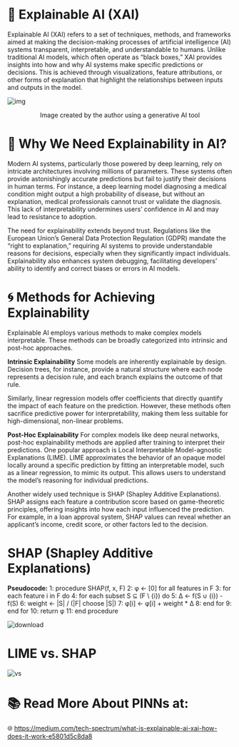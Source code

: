 # 🚀 Explainable AI (XAI)
Explainable AI (XAI) refers to a set of techniques, methods, and frameworks aimed at making the decision-making processes of artificial intelligence (AI) systems transparent, interpretable, and understandable to humans. Unlike traditional AI models, which often operate as “black boxes,” XAI provides insights into how and why AI systems make specific predictions or decisions. This is achieved through visualizations, feature attributions, or other forms of explanation that highlight the relationships between inputs and outputs in the model.

![img](https://github.com/user-attachments/assets/bfb21683-41d9-40b4-9bd4-1c0327ea56a9)
<p align="center">Image created by the author using a generative AI tool</p>


# 📌 Why We Need Explainability in AI?
Modern AI systems, particularly those powered by deep learning, rely on intricate architectures involving millions of parameters. These systems often provide astonishingly accurate predictions but fail to justify their decisions in human terms. For instance, a deep learning model diagnosing a medical condition might output a high probability of disease, but without an explanation, medical professionals cannot trust or validate the diagnosis. This lack of interpretability undermines users’ confidence in AI and may lead to resistance to adoption.

The need for explainability extends beyond trust. Regulations like the European Union’s General Data Protection Regulation (GDPR) mandate the “right to explanation,” requiring AI systems to provide understandable reasons for decisions, especially when they significantly impact individuals. Explainability also enhances system debugging, facilitating developers’ ability to identify and correct biases or errors in AI models.

# 🌀 Methods for Achieving Explainability
Explainable AI employs various methods to make complex models interpretable. These methods can be broadly categorized into intrinsic and post-hoc approaches.

**Intrinsic Explainability**
Some models are inherently explainable by design. Decision trees, for instance, provide a natural structure where each node represents a decision rule, and each branch explains the outcome of that rule.

Similarly, linear regression models offer coefficients that directly quantify the impact of each feature on the prediction. However, these methods often sacrifice predictive power for interpretability, making them less suitable for high-dimensional, non-linear problems.

**Post-Hoc Explainability**
For complex models like deep neural networks, post-hoc explainability methods are applied after training to interpret their predictions. One popular approach is Local Interpretable Model-agnostic Explanations (LIME). LIME approximates the behavior of an opaque model locally around a specific prediction by fitting an interpretable model, such as a linear regression, to mimic its output. This allows users to understand the model’s reasoning for individual predictions.

Another widely used technique is SHAP (Shapley Additive Explanations). SHAP assigns each feature a contribution score based on game-theoretic principles, offering insights into how each input influenced the prediction. For example, in a loan approval system, SHAP values can reveal whether an applicant’s income, credit score, or other factors led to the decision.

# SHAP (Shapley Additive Explanations)
**Pseudocode:**
 1: procedure SHAP(f, x, F)
 2:     φ ← [0] for all features in F
 3:     for each feature i in F do
 4:         for each subset S ⊆ (F \ {i}) do
 5:             Δ ← f(S ∪ {i}) - f(S)
 6:             weight ← |S| / (|F| choose |S|)
 7:             φ[i] ← φ[i] + weight * Δ
 8:         end for
 9:     end for
10:    return φ
11: end procedure

![download](https://github.com/user-attachments/assets/f821dcaf-e8a6-48d2-8920-b7b65dcdd9b3)

# LIME vs. SHAP
![vs](https://github.com/user-attachments/assets/6dc8808d-796d-49d5-998b-a37244e90fe5)

# 📚 Read More About PINNs at: 
🌐 https://medium.com/tech-spectrum/what-is-explainable-ai-xai-how-does-it-work-e5801d5c8da8

